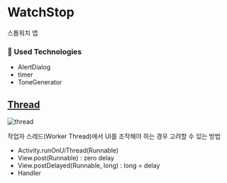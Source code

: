 # WatchStop

스톱워치 앱

### 🔧 Used Technologies

- AlertDialog
- timer
- ToneGenerator

## [Thread](https://developer.android.com/guide/components/processes-and-threads?hl=ko#Threads)

![thread](https://user-images.githubusercontent.com/24618293/198324676-b592f822-cd9d-40e7-a8cf-04a5e0e46dc1.png)

작업자 스레드(Worker Thread)에서 UI를 조작해야 하는 경우 고려할 수 있는 방법
- Activity.runOnUiThread(Runnable)
- View.post(Runnable) : zero delay
- View.postDelayed(Runnable, long) : long = delay
- Handler
